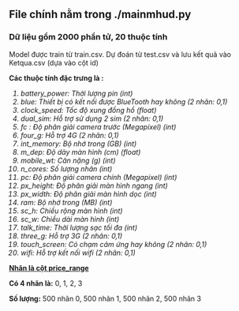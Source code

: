 <h2> File chính nằm trong ./mainmhud.py </h2>
<h3>Dữ liệu gồm 2000 phần tử, 20 thuộc tính</h3>
<p>Model được train từ train.csv. Dự đoán từ test.csv và lưu kết quả vào Ketqua.csv (dựa vào cột id) </p>
<p>
<p><b>Các thuộc tính đặc trưng là :</b></p>
<i>
<ol>
<li>battery_power: Thời lượng pin (int)</li>
<li>blue: Thiết bị có kết nối được BlueTooth hay không (2 nhãn: 0,1)</li>
<li>clock_speed: Tốc độ xung đồng hồ (float)</li>
<li>dual_sim: Hỗ trợ sử dụng 2 sim (2 nhãn: 0,1)</li>
<li>fc : Độ phân giải camera trước (Megapixel) (int)</li>
<li>four_g: Hỗ trợ 4G (2 nhãn: 0,1)</li>
<li>int_memory: Bộ nhớ trong (GB) (int)</li>
<li>m_dep: Độ dày màn hình (cm) (float)</li>
<li>mobile_wt: Cân nặng (g) (int)</li>
<li>n_cores: Số lượng nhân (int)</li>
<li>pc: Độ phân giải camera chính (Megapixel) (int) </li>
<li>px_height: Độ phân giải màn hình ngang (int)</li>
<li>px_width: Độ phân giải màn hình dọc (int)</li>
<li>ram: Bộ nhớ trong (MB) (int)</li>
<li>sc_h: Chiều rộng màn hình (int)</li>
<li>sc_w: Chiều dài màn hình (int)</li>
<li>talk_time: Thời lượng sạc tối đa (int)</li>
<li>three_g: Hỗ trợ 3G (2 nhãn: 0,1)</li>
<li>touch_screen: Có chạm cảm ứng hay không (2 nhãn: 0,1)</li>
<li>wifi: Hỗ trợ kết nối wifi (2 nhãn: 0,1)</li>
</ol>
</i>
<p><b><u>Nhãn là cột price_range</u></b></p>
<p>
<b>Có 4 nhãn là:</b> 0, 1, 2, 3
</p>
<p>
<b>Số lượng:</b>  500 nhãn 0, 500 nhãn 1, 500 nhãn 2, 500 nhãn 3
</p>
